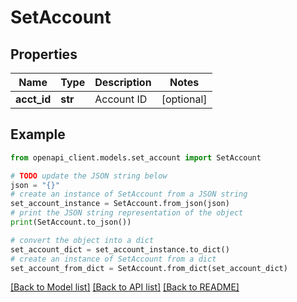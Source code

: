 # SetAccount


## Properties

Name | Type | Description | Notes
------------ | ------------- | ------------- | -------------
**acct_id** | **str** | Account ID | [optional] 

## Example

```python
from openapi_client.models.set_account import SetAccount

# TODO update the JSON string below
json = "{}"
# create an instance of SetAccount from a JSON string
set_account_instance = SetAccount.from_json(json)
# print the JSON string representation of the object
print(SetAccount.to_json())

# convert the object into a dict
set_account_dict = set_account_instance.to_dict()
# create an instance of SetAccount from a dict
set_account_from_dict = SetAccount.from_dict(set_account_dict)
```
[[Back to Model list]](../README.md#documentation-for-models) [[Back to API list]](../README.md#documentation-for-api-endpoints) [[Back to README]](../README.md)


